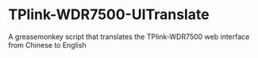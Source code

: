 TPlink-WDR7500-UITranslate
==========================

A greasemonkey script that translates the TPlink-WDR7500 web interface from Chinese to English
